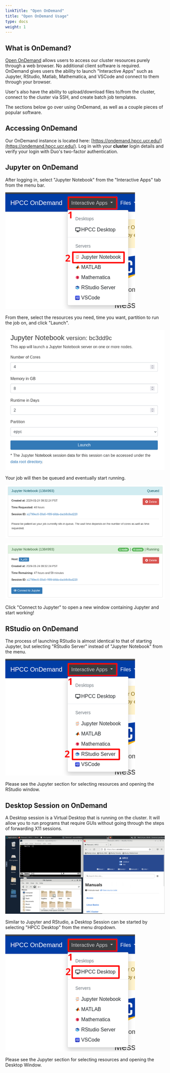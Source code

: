 ```yaml
---
linkTitle: "Open OnDemand"
title: "Open OnDemand Usage"
type: docs
weight: 1
---
```


## What is OnDemand?

[Open OnDemand](https://openondemand.org/) allows users to access our cluster resources purely through a web browser. No additional client software is required. OnDemand gives users the ability to launch "Interactive Apps" such as Jupyter, RStudio, Matlab, Mathematica, and VSCode and connect to them through your browser.

User's also have the ability to upload/download files to/from the cluster, connect to the cluster via SSH, and create batch job templates.

The sections below go over using OnDemand, as well as a couple pieces of popular software.


## Accessing OnDemand

Our OnDemand instance is located here: [https://ondemand.hpcc.ucr.edu/](https://ondemand.hpcc.ucr.edu/). Log in with your **cluster** login details and verify your login with Duo's two-factor authentication.


## Jupyter on OnDemand

After logging in, select "Jupyter Notebook" from the "Interactive Apps" tab from the menu bar.

![jupytermenu](/img/ondemand_jupyter1.png)

From there, select the resources you need, time you want, partition to run the job on, and click "Launch".

![jupyterparams](/img/ondemand_jupyter2.png)

Your job will then be queued and eventually start running.

![jupyterqueue1](/img/ondemand_jupyter3.png)

![jupyterqueue2](/img/ondemand_jupyter4.png)

Click "Connect to Jupyter" to open a new window containing Jupyter and start working!

## RStudio on OnDemand

The process of launching RStudio is almost identical to that of starting Jupyter, but selecting "RStudio Server" instead of "Jupyter Notebook" from the menu.

![rstudiomenu](/img/ondemand_rstudio1.png)

Please see the Jupyter section for selecting resources and opening the RStudio window.


## Desktop Session on OnDemand

A Desktop session is a Virtual Desktop that is running on the cluster. It will allow you to run programs that require GUIs without going through the steps of forwarding X11 sessions.

![rstudiomenu](/img/ondemand_desktop2.png)

Similar to Jupyter and RStudio, a Desktop Session can be started by selecting "HPCC Desktop" from the menu dropdown.

![rstudiomenu](/img/ondemand_desktop1.png)

Please see the Jupyter section for selecting resources and opening the Desktop Window.

